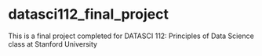 # datasci112_final_project
This is a final project completed for DATASCI 112: Principles of Data Science class at Stanford University
